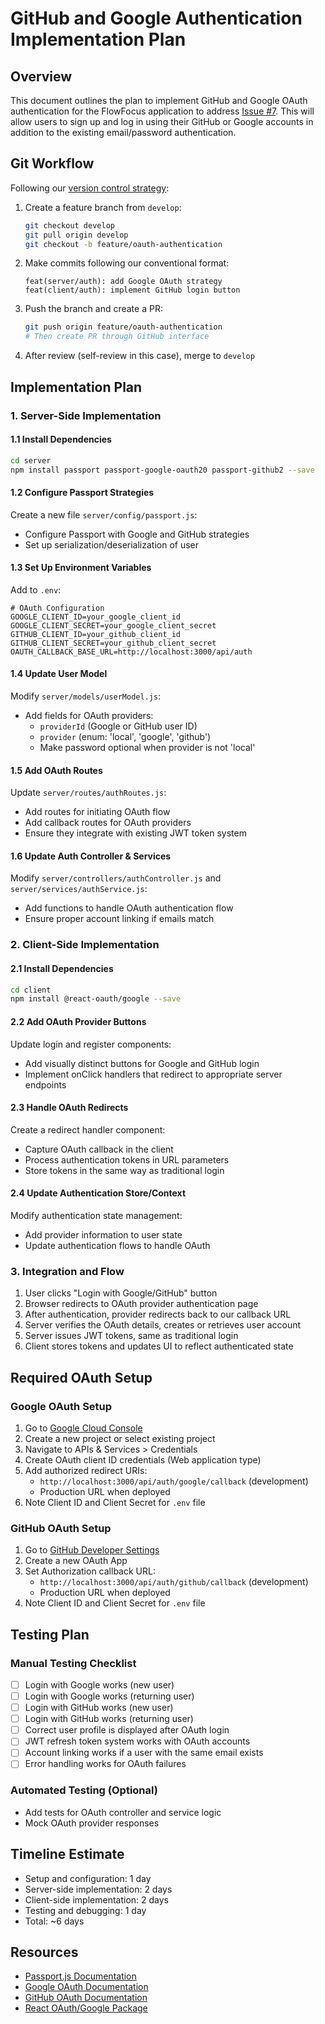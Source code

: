 # GitHub and Google Authentication Implementation Plan

## Overview

This document outlines the plan to implement GitHub and Google OAuth authentication for the FlowFocus application to address [Issue #7](https://github.com/ihab4real/FlowFocus/issues/7). This will allow users to sign up and log in using their GitHub or Google accounts in addition to the existing email/password authentication.

## Git Workflow

Following our [version control strategy](./version-control.md):

1. Create a feature branch from `develop`:

   ```bash
   git checkout develop
   git pull origin develop
   git checkout -b feature/oauth-authentication
   ```

2. Make commits following our conventional format:

   ```
   feat(server/auth): add Google OAuth strategy
   feat(client/auth): implement GitHub login button
   ```

3. Push the branch and create a PR:

   ```bash
   git push origin feature/oauth-authentication
   # Then create PR through GitHub interface
   ```

4. After review (self-review in this case), merge to `develop`

## Implementation Plan

### 1. Server-Side Implementation

#### 1.1 Install Dependencies

```bash
cd server
npm install passport passport-google-oauth20 passport-github2 --save
```

#### 1.2 Configure Passport Strategies

Create a new file `server/config/passport.js`:

- Configure Passport with Google and GitHub strategies
- Set up serialization/deserialization of user

#### 1.3 Set Up Environment Variables

Add to `.env`:

```
# OAuth Configuration
GOOGLE_CLIENT_ID=your_google_client_id
GOOGLE_CLIENT_SECRET=your_google_client_secret
GITHUB_CLIENT_ID=your_github_client_id
GITHUB_CLIENT_SECRET=your_github_client_secret
OAUTH_CALLBACK_BASE_URL=http://localhost:3000/api/auth
```

#### 1.4 Update User Model

Modify `server/models/userModel.js`:

- Add fields for OAuth providers:
  - `providerId` (Google or GitHub user ID)
  - `provider` (enum: 'local', 'google', 'github')
  - Make password optional when provider is not 'local'

#### 1.5 Add OAuth Routes

Update `server/routes/authRoutes.js`:

- Add routes for initiating OAuth flow
- Add callback routes for OAuth providers
- Ensure they integrate with existing JWT token system

#### 1.6 Update Auth Controller & Services

Modify `server/controllers/authController.js` and `server/services/authService.js`:

- Add functions to handle OAuth authentication flow
- Ensure proper account linking if emails match

### 2. Client-Side Implementation

#### 2.1 Install Dependencies

```bash
cd client
npm install @react-oauth/google --save
```

#### 2.2 Add OAuth Provider Buttons

Update login and register components:

- Add visually distinct buttons for Google and GitHub login
- Implement onClick handlers that redirect to appropriate server endpoints

#### 2.3 Handle OAuth Redirects

Create a redirect handler component:

- Capture OAuth callback in the client
- Process authentication tokens in URL parameters
- Store tokens in the same way as traditional login

#### 2.4 Update Authentication Store/Context

Modify authentication state management:

- Add provider information to user state
- Update authentication flows to handle OAuth

### 3. Integration and Flow

1. User clicks "Login with Google/GitHub" button
2. Browser redirects to OAuth provider authentication page
3. After authentication, provider redirects back to our callback URL
4. Server verifies the OAuth details, creates or retrieves user account
5. Server issues JWT tokens, same as traditional login
6. Client stores tokens and updates UI to reflect authenticated state

## Required OAuth Setup

### Google OAuth Setup

1. Go to [Google Cloud Console](https://console.cloud.google.com/)
2. Create a new project or select existing project
3. Navigate to APIs & Services > Credentials
4. Create OAuth client ID credentials (Web application type)
5. Add authorized redirect URIs:
   - `http://localhost:3000/api/auth/google/callback` (development)
   - Production URL when deployed
6. Note Client ID and Client Secret for `.env` file

### GitHub OAuth Setup

1. Go to [GitHub Developer Settings](https://github.com/settings/developers)
2. Create a new OAuth App
3. Set Authorization callback URL:
   - `http://localhost:3000/api/auth/github/callback` (development)
   - Production URL when deployed
4. Note Client ID and Client Secret for `.env` file

## Testing Plan

### Manual Testing Checklist

- [ ] Login with Google works (new user)
- [ ] Login with Google works (returning user)
- [ ] Login with GitHub works (new user)
- [ ] Login with GitHub works (returning user)
- [ ] Correct user profile is displayed after OAuth login
- [ ] JWT refresh token system works with OAuth accounts
- [ ] Account linking works if a user with the same email exists
- [ ] Error handling works for OAuth failures

### Automated Testing (Optional)

- Add tests for OAuth controller and service logic
- Mock OAuth provider responses

## Timeline Estimate

- Setup and configuration: 1 day
- Server-side implementation: 2 days
- Client-side implementation: 2 days
- Testing and debugging: 1 day
- Total: ~6 days

## Resources

- [Passport.js Documentation](http://www.passportjs.org/)
- [Google OAuth Documentation](https://developers.google.com/identity/protocols/oauth2)
- [GitHub OAuth Documentation](https://docs.github.com/en/developers/apps/building-oauth-apps)
- [React OAuth/Google Package](https://github.com/MomenSherif/react-oauth)
